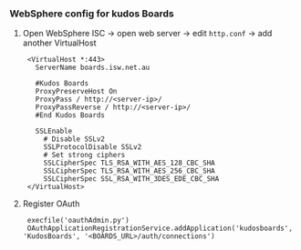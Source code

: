 
### WebSphere config for kudos Boards

1. Open WebSphere ISC -> open web server -> edit `http.conf` -> add another VirtualHost

        <VirtualHost *:443>
          ServerName boards.isw.net.au

          #Kudos Boards
          ProxyPreserveHost On
          ProxyPass / http://<server-ip>/
          ProxyPassReverse / http://<server-ip>/
          #End Kudos Boards

          SSLEnable
            # Disable SSLv2
            SSLProtocolDisable SSLv2
            # Set strong ciphers
            SSLCipherSpec TLS_RSA_WITH_AES_128_CBC_SHA
            SSLCipherSpec TLS_RSA_WITH_AES_256_CBC_SHA
            SSLCipherSpec SSL_RSA_WITH_3DES_EDE_CBC_SHA
        </VirtualHost>

1. Register OAuth

        execfile('oauthAdmin.py')
        OAuthApplicationRegistrationService.addApplication('kudosboards', 'KudosBoards', '<BOARDS_URL>/auth/connections')
